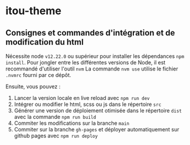 # itou-theme

## Consignes et commandes d'intégration et de modification du html

Nécessite node `v12.22.0` ou supérieur pour installer les dépendances `npm install`.
Pour jongler entre les différentes versions de Node, il est recommandé d'utiliser l'outil `nvm`
La commande `nvm use` utilise le fichier `.nvmrc` fourni par ce dépôt.

Ensuite, vous pouvez :

1. Lancer la version locale en live reload avec `npm run dev`
2. Intégrer ou modifier le html, scss ou js dans le répertoire `src`
3. Générer une version de déploiement otimisée dans le répertoire `dist` avec la commande `npm run build`
4. Commiter les modifications sur la branche `main`
5. Commiter sur la branche `gh-pages` et déployer automatiquement sur github pages avec `npm run deploy`
